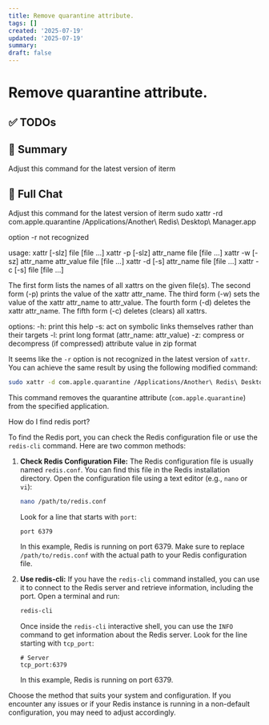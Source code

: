 ```yaml
---
title: Remove quarantine attribute.
tags: []
created: '2025-07-19'
updated: '2025-07-19'
summary:
draft: false
---
```


# Remove quarantine attribute.

## ✅ TODOs


## 📌 Summary
Adjust this command for the latest version of iterm

## 🧠 Full Chat


Adjust this command for the latest version of iterm
sudo xattr -rd com.apple.quarantine /Applications/Another\ Redis\ Desktop\ Manager.app

option -r not recognized

usage: xattr [-slz] file [file ...]
       xattr -p [-slz] attr_name file [file ...]
       xattr -w [-sz] attr_name attr_value file [file ...]
       xattr -d [-s] attr_name file [file ...]
       xattr -c [-s] file [file ...]

The first form lists the names of all xattrs on the given file(s).
The second form (-p) prints the value of the xattr attr_name.
The third form (-w) sets the value of the xattr attr_name to attr_value.
The fourth form (-d) deletes the xattr attr_name.
The fifth form (-c) deletes (clears) all xattrs.

options:
  -h: print this help
  -s: act on symbolic links themselves rather than their targets
  -l: print long format (attr_name: attr_value)
  -z: compress or decompress (if compressed) attribute value in zip format

It seems like the `-r` option is not recognized in the latest version of `xattr`. You can achieve the same result by using the following modified command:

```bash
sudo xattr -d com.apple.quarantine /Applications/Another\ Redis\ Desktop\ Manager.app
```

This command removes the quarantine attribute (`com.apple.quarantine`) from the specified application.

How do I find redis port?

To find the Redis port, you can check the Redis configuration file or use the `redis-cli` command. Here are two common methods:

1. **Check Redis Configuration File:**
   The Redis configuration file is usually named `redis.conf`. You can find this file in the Redis installation directory. Open the configuration file using a text editor (e.g., `nano` or `vi`):

   ```bash
   nano /path/to/redis.conf
   ```

   Look for a line that starts with `port`:

   ```
   port 6379
   ```

   In this example, Redis is running on port 6379. Make sure to replace `/path/to/redis.conf` with the actual path to your Redis configuration file.

2. **Use redis-cli:**
   If you have the `redis-cli` command installed, you can use it to connect to the Redis server and retrieve information, including the port. Open a terminal and run:

   ```bash
   redis-cli
   ```

   Once inside the `redis-cli` interactive shell, you can use the `INFO` command to get information about the Redis server. Look for the line starting with `tcp_port`:

   ```
   # Server
   tcp_port:6379
   ```

   In this example, Redis is running on port 6379.

Choose the method that suits your system and configuration. If you encounter any issues or if your Redis instance is running in a non-default configuration, you may need to adjust accordingly.
